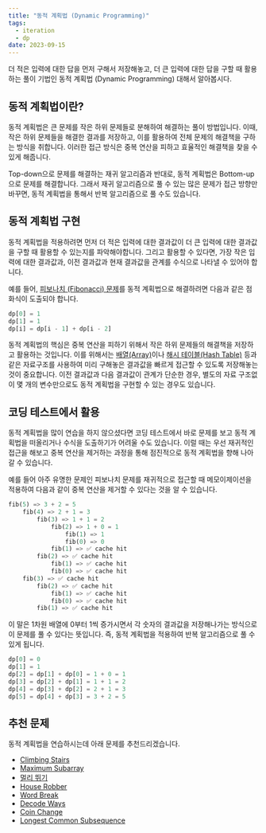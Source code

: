 ```yaml
---
title: "동적 계획법 (Dynamic Programming)"
tags:
  - iteration
  - dp
date: 2023-09-15
---
```


더 적은 입력에 대한 답을 먼저 구해서 저장해놓고, 더 큰 입력에 대한 답을 구할 때 활용하는 풀이 기법인 동적 계획법 (Dynamic Programming) 대해서 알아봅시다.

## 동적 계획법이란?

동적 계획법은 큰 문제를 작은 하위 문제들로 분해하여 해결하는 풀이 방법입니다.
이때, 작은 하위 문제들을 해결한 결과를 저장하고, 이를 활용하여 전체 문제의 해결책을 구하는 방식을 취합니다.
이러한 접근 방식은 중복 연산을 피하고 효율적인 해결책을 찾을 수 있게 해줍니다.

Top-down으로 문제를 해결하는 재귀 알고리즘과 반대로, 동적 계획법은 Bottom-up으로 문제를 해결합니다.
그래서 재귀 알고리즘으로 풀 수 있는 많은 문제가 접근 방향만 바꾸면, 동적 계획법을 통해서 반복 알고리즘으로 풀 수도 있습니다.

## 동적 계획법 구현

동적 계획법을 적용하려면 먼저 더 적은 입력에 대한 결과값이 더 큰 입력에 대한 결과값을 구할 때 활용할 수 있는지를 파악해야합니다.
그리고 활용할 수 있다면, 가장 작은 입력에 대한 결과값과, 이전 결과값과 현재 결과값을 관계를 수식으로 나타낼 수 있어야 합니다.

예를 들어, [피보나치 (Fibonacci) 문제](/algorithms/fibonacci/)를 동적 계획법으로 해결하려면 다음과 같은 점화식이 도출되야 합니다.

```py
dp[0] = 1
dp[1] = 1
dp[i] = dp[i - 1] + dp[i - 2]
```

동적 계획법의 핵심은 중복 연산을 피하기 위해서 작은 하위 문제들의 해결책을 저장하고 활용하는 것입니다.
이를 위해서는 [배열(Array)](/data-structures/array/)이나 [해시 테이블(Hash Table)](/data-structures/hash-table/) 등과 같은 자료구조를 사용하여 미리 구해놓은 결과값을 빠르게 접근할 수 있도록 저장해놓는 것이 중요합니다.
이전 결과값과 다음 결과값이 관계가 단순한 경우, 별도의 자료 구조없이 몇 개의 변수만으로도 동적 계획법을 구현할 수 있는 경우도 있습니다.

## 코딩 테스트에서 활용

동적 계획법을 많이 연습을 하지 않으셨다면 코딩 테스트에서 바로 문제를 보고 동적 계획법을 떠올리거나 수식을 도출하기가 어려울 수도 있습니다.
이럴 때는 우선 재귀적인 접근을 해보고 중복 연산을 제거하는 과정을 통해 점진적으로 동적 계획법을 향해 나아갈 수 있습니다.

예를 들어 아주 유명한 문제인 피보나치 문제를 재귀적으로 접근할 때 메모이제이션을 적용하여 다음과 같이 중복 연산을 제거할 수 있다는 것을 알 수 있습니다.

```py
fib(5) => 3 + 2 = 5
    fib(4) => 2 + 1 = 3
        fib(3) => 1 + 1 = 2
            fib(2) => 1 + 0 = 1
                fib(1) => 1
                fib(0) => 0
            fib(1) => ✅ cache hit
        fib(2) => ✅ cache hit
            fib(1) => ✅ cache hit
            fib(0) => ✅ cache hit
    fib(3) => ✅ cache hit
        fib(2) => ✅ cache hit
            fib(1) => ✅ cache hit
            fib(0) => ✅ cache hit
        fib(1) => ✅ cache hit
```

이 말은 1차원 배열에 0부터 1씩 증가시면서 각 숫자의 결과값을 저장해나가는 방식으로 이 문제를 풀 수 있다는 뜻입니다.
즉, 동적 계획법을 적용하여 반복 알고리즘으로 풀 수 있게 됩니다.

```py
dp[0] = 0
dp[1] = 1
dp[2] = dp[1] + dp[0] = 1 + 0 = 1
dp[3] = dp[2] + dp[1] = 1 + 1 = 2
dp[4] = dp[3] + dp[2] = 2 + 1 = 3
dp[5] = dp[4] + dp[3] = 3 + 2 = 5
```

## 추천 문제

동적 계획법을 연습하시는데 아래 문제를 추천드리겠습니다.

- [Climbing Stairs](/problems/climbing-stairs/)
- [Maximum Subarray](/problems/maximum-subarray/)
- [멀리 뛰기](/problems/멀리-뛰기/)
- [House Robber](/problems/house-robber/)
- [Word Break](/problems/word-break/)
- [Decode Ways](/problems/decode-ways/)
- [Coin Change](/problems/coin-change/)
- [Longest Common Subsequence](/longest-common-subsequence/)
